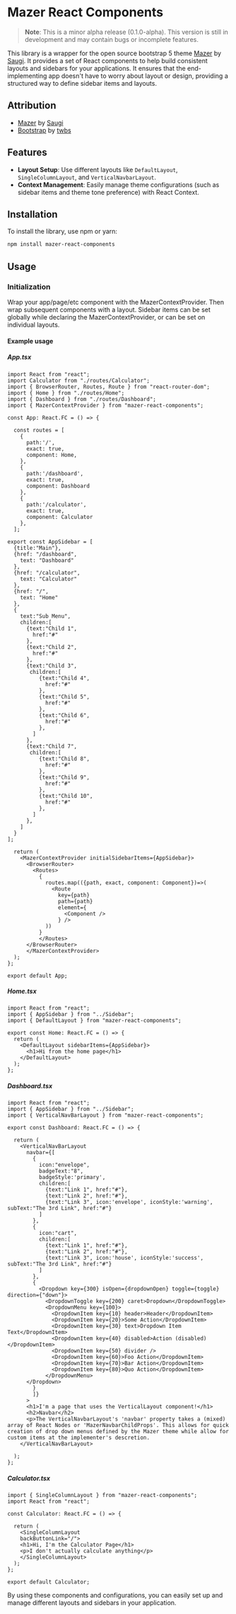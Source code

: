 # Mazer React Components

> **Note**: This is a minor alpha release (0.1.0-alpha). This version is still in development and may contain bugs or incomplete features.

This library is a wrapper for the open source bootstrap 5 theme [Mazer](https://github.com/zuramai/mazer) by [Saugi](https://github.com/zuramai). It provides a set of React components to help build consistent layouts and sidebars for your applications. It ensures that the end-implementing app doesn't have to worry about layout or design, providing a structured way to define sidebar items and layouts.

## Attribution

 - [Mazer](https://github.com/zuramai/mazer) by [Saugi](https://github.com/zuramai)
 - [Bootstrap](https://github.com/twbs/bootstrap) by [twbs](https://github.com/twbs/bootstrap)

## Features

- **Layout Setup**: Use different layouts like `DefaultLayout`, `SingleColumnLayout`, and `VerticalNavbarLayout`.
- **Context Management**: Easily manage theme configurations (such as sidebar items and theme tone preference) with React Context.

## Installation

To install the library, use npm or yarn:

```bash
npm install mazer-react-components
```

## Usage 
### Initialization
Wrap your app/page/etc component with the MazerContextProvider. Then wrap subsequent components with a layout. Sidebar items can be set globally while declaring the MazerContextProvider, or can be set on individual layouts. 

#### Example usage

##### App.tsx
```tsx
import React from "react";
import Calculator from "./routes/Calculator";
import { BrowserRouter, Routes, Route } from "react-router-dom";
import { Home } from "./routes/Home";
import { Dashboard } from "./routes/Dashboard";
import { MazerContextProvider } from "mazer-react-components";

const App: React.FC = () => {

  const routes = [
    {
      path:'/',
      exact: true,
      component: Home,
    },
    {
      path:'/dashboard',
      exact: true,
      component: Dashboard
    },
    {
      path:'/calculator',
      exact: true,
      component: Calculator
    },
  ];

export const AppSidebar = [
  {title:"Main"},
  {href: "/dashboard",
    text: "Dashboard"
  },
  {href: "/calculator",
    text: "Calculator"
  },
  {href: "/",
    text: "Home"
  },
  {
    text:"Sub Menu",
    children:[
      {text:"Child 1",
        href:"#"
      },
      {text:"Child 2",
        href:"#"
      },
      {text:"Child 3",
       children:[ 
          {text:"Child 4",
            href:"#"
          },
          {text:"Child 5",
            href:"#"
          },
          {text:"Child 6",
            href:"#"
          },
        ]
      },
      {text:"Child 7",
       children:[ 
          {text:"Child 8",
            href:"#"
          },
          {text:"Child 9",
            href:"#"
          },
          {text:"Child 10",
            href:"#"
          },
        ]
      },
    ]
  }
];

  return (
    <MazerContextProvider initialSidebarItems={AppSidebar}>
      <BrowserRouter>
        <Routes>
          {
            routes.map(({path, exact, component: Component})=>(
              <Route
                key={path}
                path={path}
                element={ 
                  <Component />
                } />
            ))
          }
          </Routes>
      </BrowserRouter>
      </MazerContextProvider>
  );
};

export default App;
```
##### Home.tsx
```tsx
import React from "react";
import { AppSidebar } from "../Sidebar";
import { DefaultLayout } from "mazer-react-components";

export const Home: React.FC = () => {
  return (
    <DefaultLayout sidebarItems={AppSidebar}>
      <h1>Hi from the home page</h1>
    </DefaultLayout>
  );
};
```

##### Dashboard.tsx
```tsx
import React from "react";
import { AppSidebar } from "../Sidebar";
import { VerticalNavBarLayout } from "mazer-react-components";

export const Dashboard: React.FC = () => {
 
  return (
    <VerticalNavBarLayout 
      navbar={[
        {
          icon:"envelope",
          badgeText:"8",
          badgeStyle:'primary',
          children:[
            {text:"Link 1", href:"#"},
            {text:"Link 2", href:"#"},
            {text:"Link 3", icon:'envelope', iconStyle:'warning', subText:"The 3rd Link", href:"#"}
          ]
        },
        {
          icon:"cart",
          children:[
            {text:"Link 1", href:"#"},
            {text:"Link 2", href:"#"},
            {text:"Link 3", icon:'house', iconStyle:'success', subText:"The 3rd Link", href:"#"}
          ]
        },
        {
          <Dropdown key={300} isOpen={dropdownOpen} toggle={toggle} direction={"down"}>
            <DropdownToggle key={200} caret>Dropdown</DropdownToggle>
            <DropdownMenu key={100}>
              <DropdownItem key={10} header>Header</DropdownItem>
              <DropdownItem key={20}>Some Action</DropdownItem>
              <DropdownItem key={30} text>Dropdown Item Text</DropdownItem>
              <DropdownItem key={40} disabled>Action (disabled)</DropdownItem>
              <DropdownItem key={50} divider />
              <DropdownItem key={60}>Foo Action</DropdownItem>
              <DropdownItem key={70}>Bar Action</DropdownItem>
              <DropdownItem key={80}>Quo Action</DropdownItem>
            </DropdownMenu>
      </Dropdown>
        }
        ]}
      >
      <h1>I'm a page that uses the VerticalLayout component!</h1>
      <h2>Navbar</h2>
      <p>The VerticalNavbarLayout's 'navbar' property takes a (mixed) array of React Nodes or 'MazerNavbarChildProps'. This allows for quick creation of drop down menus defined by the Mazer theme while allow for custom items at the implementer's descretion. 
    </VerticalNavBarLayout>
    
  );
};

```

##### Calculator.tsx
```tsx
import { SingleColumnLayout } from "mazer-react-components";
import React from "react";

const Calculator: React.FC = () => {
 
  return (
    <SingleColumnLayout
    backButtonLink="/">
    <h1>Hi, I'm the Calculator Page</h1>
    <p>I don't actually calculate anything</p>
    </SingleColumnLayout>
  );
};

export default Calculator;

```

By using these components and configurations, you can easily set up and manage different layouts and sidebars in your application.